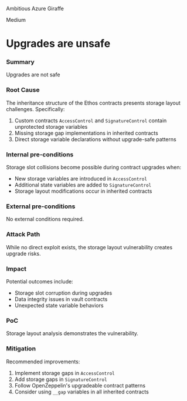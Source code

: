 Ambitious Azure Giraffe

Medium

# Upgrades are unsafe

### Summary

Upgrades are not safe

### Root Cause

The inheritance structure of the Ethos contracts presents storage layout challenges. Specifically:

1. Custom contracts `AccessControl` and `SignatureControl` contain unprotected storage variables
2. Missing storage gap implementations in inherited contracts
3. Direct storage variable declarations without upgrade-safe patterns

### Internal pre-conditions

Storage slot collisions become possible during contract upgrades when:

- New storage variables are introduced in `AccessControl`
- Additional state variables are added to `SignatureControl`
- Storage layout modifications occur in inherited contracts

### External pre-conditions

No external conditions required.

### Attack Path

While no direct exploit exists, the storage layout vulnerability creates upgrade risks.

### Impact

Potential outcomes include:

- Storage slot corruption during upgrades
- Data integrity issues in vault contracts
- Unexpected state variable behaviors

### PoC

Storage layout analysis demonstrates the vulnerability.

### Mitigation

Recommended improvements:

1. Implement storage gaps in `AccessControl`
2. Add storage gaps in `SignatureControl`
3. Follow OpenZeppelin's upgradeable contract patterns
4. Consider using `__gap` variables in all inherited contracts